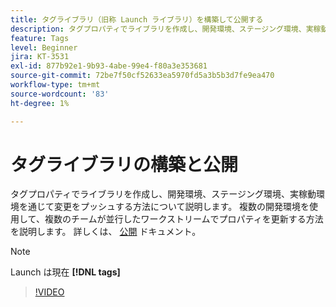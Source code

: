 ```yaml
---
title: タグライブラリ（旧称 Launch ライブラリ）を構築して公開する
description: タグプロパティでライブラリを作成し、開発環境、ステージング環境、実稼動環境を通じて変更をプッシュする方法について説明します。
feature: Tags
level: Beginner
jira: KT-3531
exl-id: 877b92e1-9b93-4abe-99e4-f80a3e353681
source-git-commit: 72be7f50cf52633ea5970fd5a3b5b3d7fe9ea470
workflow-type: tm+mt
source-wordcount: '83'
ht-degree: 1%

---
```


# タグライブラリの構築と公開

タグプロパティでライブラリを作成し、開発環境、ステージング環境、実稼動環境を通じて変更をプッシュする方法について説明します。 複数の開発環境を使用して、複数のチームが並行したワークストリームでプロパティを更新する方法を説明します。 詳しくは、 [公開](https://experienceleague.adobe.com/docs/experience-platform/tags/publish/overview.html?lang=ja) ドキュメント。

>[!NOTE]
>
> Launch は現在 **[!DNL tags]**

>[!VIDEO](https://video.tv.adobe.com/v/28731/?learn=on)
